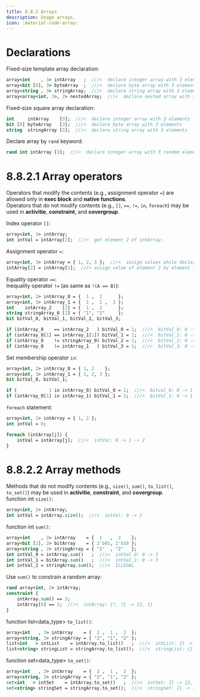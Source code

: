 ```yaml
---
title: 8.8.2 Arrays
description: Usage arrays.
icon: :material-code-array:
---
```



# Declarations
Fixed-size template array declaration:
```sv
array<int    , 3> intArray   ;  ///<  declare integer array with 3 elements
array<bit [8], 3> byteArray  ;  ///<  declare byte array with 3 elements
array<string , 3> stringArray;  ///<  declare string array with 3 elements
array<array<int, 3>, 2> nestedArray;  ///<  declare nested array with 3x2 integer elements
```

Fixed-size square array declaration:
```sv
int     intArray    [3];  ///<  declare integer array with 3 elements
bit [8] byteArray   [3];  ///<  declare byte array with 3 elements
string  stringArray [3];  ///<  declare string array with 3 elements
```

Declare array by `rand` keyword:
```sv
rand int intArray [3];  ///<  declare integer array with 3 random elements
```

# 8.8.2.1 Array operators
Operators that modify the contents (e.g., assignment operator `=`) are allowed only in **exec block** and **native functions**. <br>
Operators that do not modify contents (e.g., `[]`, `==`, `!=`, `in`, `foreach`) may be used in **activitie**, **constraint**, and **covergroup**. <br>

Index operator `[]`:
```sv
array<int, 3> intArray;
int intVal = intArray[2];  ///<  get element 2 of intArray;
```

Assignment operator `=`:
```sv
array<int, 3> intArray = { 1, 2, 3 };  ///<  assign values while declaration
intArray[2] = intArray[1];  ///< assign value of element 2 by element 1
```

Equality operator `==`: <br>
Inequality operator `!=` (as same as `!(A == B)`):
```sv
array<int, 2> intArray_0 = {  1 ,  2      };
array<int, 3> intArray_1 = {  1 ,  2 ,  3 };
int    intArray_2    [2] = {  1 ,  2      };
string stringArray_0 [2] = { "1", "2"     };
bit bitVal_0, bitVal_1, bitVal_2, bitVal_3;

if (intArray_0    == intArray_2   ) bitVal_0 = 1;  ///<  bitVal_0: 0 -> 1
if (intArray_0[1] == intArray_1[1]) bitVal_1 = 1;  ///<  bitVal_1: 0 -> 1
if (intArray_0    != stringArray_0) bitVal_2 = 1;  ///<  bitVal_2: 0 -> 1
if (intArray_0    != intArray_1   ) bitVal_3 = 1;  ///<  bitVal_3: 0 -> 1
```

Set membership operator `in`:
```sv
array<int, 2> intArray_0 = { 1, 2    };
array<int, 3> intArray_1 = { 1, 2, 3 };
bit bitVal_0, bitVal_1;

if (            1 in intArray_0) bitVal_0 = 1;  ///<  bitval_0: 0 -> 1
if (intArray_0[1] in intArray_1) bitVal_1 = 1;  ///<  bitVal_1: 0 -> 1
```

`foreach` statement:
```sv
array<int, 2> intArray = { 1, 2 };
int intVal = 0;

foreach (intArray[j]) {
    intVal = intArray[j];  ///<  intVal: 0 -> 1 -> 2
}
```

# 8.8.2.2 Array methods
Methods that do not modify contents (e.g., `size()`, `sum()`, `to_list()`, `to_set()`) may be used in **activitie**, **constraint**, and **covergroup**. <br>
function int `size()`:
```sv
array<int, 2> intArray;
int intVal = intArray.size();  ///<  intVal: 0 -> 2
```

function int `sum()`:
```sv
array<int    , 2> intArray    = {  1   ,  2    };
array<bit [2], 2> bitArray    = { 2'b01, 2'b10 };
array<string , 2> stringArray = { "1"  , "2"   };
int intVal_0 = intArray.sum()   ;  ///<  intVal_0: 0 -> 3
int intVal_1 = bitArray.sum()   ;  ///<  intVal_1: 0 -> 3
int intVal_2 = stringArray.sum();  ///<  ILLEGAL
```

Use `sum()` to constrain a random array:
```sv
rand array<int, 2> intArray;
constraint {
    intArray.sum() == 3;
    intArray[0] == 2;  ///<  intArray: {?, ?} -> {2, 1}
}
```

function list<data_type> `to_list()`:
```sv
array<int   , 3> intArray    = {  2 ,  1 ,  2  };
array<string, 3> stringArray = { "2", "1", "2" };
list<int   > intList    = intArray.to_list()   ;  ///<  intList: {} -> {2, 1, 2}
list<string> stringList = stringArray.to_list();  ///<  stringList: {} -> {"2", "1", "2"};
```

function set<data_type> `to_set()`:
```sv
array<int   , 3> intArray    = {  2 ,  1 ,  2  };
array<string, 3> stringArray = { "2", "1", "2" };
set<int   > intSet    = intArray.to_set()   ;  ///<  intSet: {} -> {2, 1}
set<string> stringSet = stringArray.to_set();  ///<  stringSet: {} -> {"2", "1"}
```